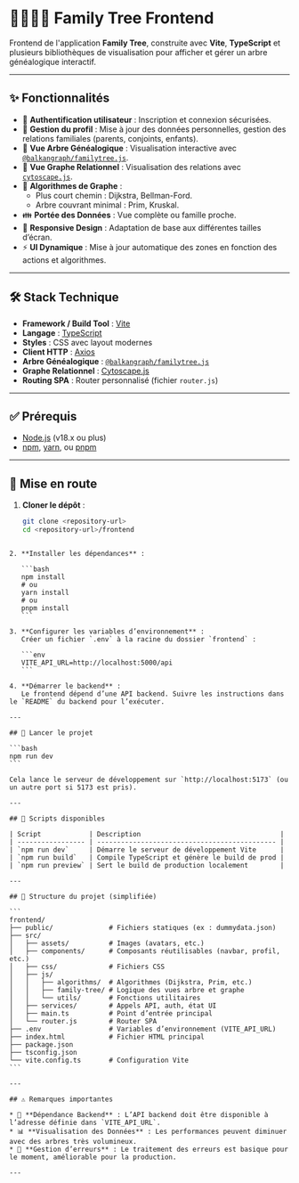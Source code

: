 # 👨‍👩‍👧‍👦 Family Tree Frontend

Frontend de l'application **Family Tree**, construite avec **Vite**, **TypeScript** et plusieurs bibliothèques de visualisation pour afficher et gérer un arbre généalogique interactif.

---

## ✨ Fonctionnalités

- 🔐 **Authentification utilisateur** : Inscription et connexion sécurisées.
- 👤 **Gestion du profil** : Mise à jour des données personnelles, gestion des relations familiales (parents, conjoints, enfants).
- 🌳 **Vue Arbre Généalogique** : Visualisation interactive avec [`@balkangraph/familytree.js`](https://balkangraph.com/FamilyTreeJS/).
- 🧩 **Vue Graphe Relationnel** : Visualisation des relations avec [`cytoscape.js`](https://js.cytoscape.org/).
- 🧠 **Algorithmes de Graphe** :
  - Plus court chemin : Dijkstra, Bellman-Ford.
  - Arbre couvrant minimal : Prim, Kruskal.
- 👪 **Portée des Données** : Vue complète ou famille proche.
- 📱 **Responsive Design** : Adaptation de base aux différentes tailles d’écran.
- ⚡ **UI Dynamique** : Mise à jour automatique des zones en fonction des actions et algorithmes.

---

## 🛠️ Stack Technique

- **Framework / Build Tool** : [Vite](https://vitejs.dev/)
- **Langage** : [TypeScript](https://www.typescriptlang.org/)
- **Styles** : CSS avec layout modernes
- **Client HTTP** : [Axios](https://axios-http.com/)
- **Arbre Généalogique** : [`@balkangraph/familytree.js`](https://balkangraph.com/FamilyTreeJS/)
- **Graphe Relationnel** : [Cytoscape.js](https://js.cytoscape.org/)
- **Routing SPA** : Router personnalisé (fichier `router.js`)

---

## ✅ Prérequis

- [Node.js](https://nodejs.org/) (v18.x ou plus)
- [npm](https://www.npmjs.com/), [yarn](https://yarnpkg.com/), ou [pnpm](https://pnpm.io/)

---

## 🚀 Mise en route

1. **Cloner le dépôt** :
   ```bash
   git clone <repository-url>
   cd <repository-url>/frontend
````

2. **Installer les dépendances** :

   ```bash
   npm install
   # ou
   yarn install
   # ou
   pnpm install
   ```

3. **Configurer les variables d’environnement** :
   Créer un fichier `.env` à la racine du dossier `frontend` :

   ```env
   VITE_API_URL=http://localhost:5000/api
   ```

4. **Démarrer le backend** :
   Le frontend dépend d’une API backend. Suivre les instructions dans le `README` du backend pour l’exécuter.

---

## 🧪 Lancer le projet

```bash
npm run dev
```

Cela lance le serveur de développement sur `http://localhost:5173` (ou un autre port si 5173 est pris).

---

## 📜 Scripts disponibles

| Script            | Description                                   |
| ----------------- | --------------------------------------------- |
| `npm run dev`     | Démarre le serveur de développement Vite      |
| `npm run build`   | Compile TypeScript et génère le build de prod |
| `npm run preview` | Sert le build de production localement        |

---

## 📁 Structure du projet (simplifiée)

```
frontend/
├── public/              # Fichiers statiques (ex : dummydata.json)
├── src/
│   ├── assets/          # Images (avatars, etc.)
│   ├── components/      # Composants réutilisables (navbar, profil, etc.)
│   ├── css/             # Fichiers CSS
│   ├── js/
│   │   ├── algorithms/  # Algorithmes (Dijkstra, Prim, etc.)
│   │   ├── family-tree/ # Logique des vues arbre et graphe
│   │   └── utils/       # Fonctions utilitaires
│   ├── services/        # Appels API, auth, état UI
│   ├── main.ts          # Point d’entrée principal
│   └── router.js        # Router SPA
├── .env                 # Variables d’environnement (VITE_API_URL)
├── index.html           # Fichier HTML principal
├── package.json
├── tsconfig.json
└── vite.config.ts       # Configuration Vite
```

---

## ⚠️ Remarques importantes

* 🧩 **Dépendance Backend** : L’API backend doit être disponible à l’adresse définie dans `VITE_API_URL`.
* 📊 **Visualisation des Données** : Les performances peuvent diminuer avec des arbres très volumineux.
* 🧱 **Gestion d’erreurs** : Le traitement des erreurs est basique pour le moment, améliorable pour la production.

---
